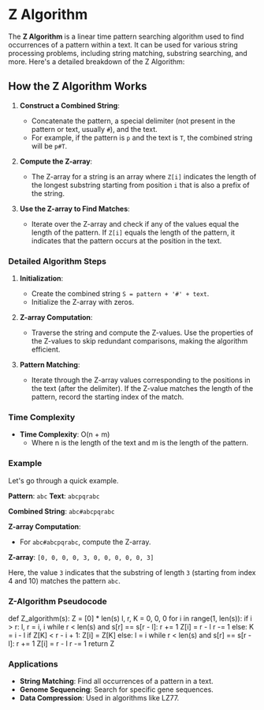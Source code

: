 # Z Algorithm

The **Z Algorithm** is a linear time pattern searching algorithm used to find occurrences of a pattern within a text. It can be used for various string processing problems, including string matching, substring searching, and more. Here's a detailed breakdown of the Z Algorithm:

## How the Z Algorithm Works

1. **Construct a Combined String**:
   - Concatenate the pattern, a special delimiter (not present in the pattern or text, usually `#`), and the text.
   - For example, if the pattern is `p` and the text is `T`, the combined string will be `p#T`.

2. **Compute the Z-array**:
   - The Z-array for a string is an array where `Z[i]` indicates the length of the longest substring starting from position `i` that is also a prefix of the string.

3. **Use the Z-array to Find Matches**:
   - Iterate over the Z-array and check if any of the values equal the length of the pattern. If `Z[i]` equals the length of the pattern, it indicates that the pattern occurs at the position in the text.

### Detailed Algorithm Steps

1. **Initialization**:
   - Create the combined string `S = pattern + '#' + text`.
   - Initialize the Z-array with zeros.

2. **Z-array Computation**:
   - Traverse the string and compute the Z-values. Use the properties of the Z-values to skip redundant comparisons, making the algorithm efficient.

3. **Pattern Matching**:
   - Iterate through the Z-array values corresponding to the positions in the text (after the delimiter). If the Z-value matches the length of the pattern, record the starting index of the match.

### Time Complexity

- **Time Complexity**: O(n + m)
  - Where n is the length of the text and m is the length of the pattern.

### Example

Let's go through a quick example.

**Pattern**: `abc`
**Text**: `abcpqrabc`

**Combined String**: `abc#abcpqrabc`

**Z-array Computation**:

- For `abc#abcpqrabc`, compute the Z-array.

**Z-array**: `[0, 0, 0, 0, 3, 0, 0, 0, 0, 0, 3]`

Here, the value `3` indicates that the substring of length `3` (starting from index 4 and 10) matches the pattern `abc`.

### Z-Algorithm Pseudocode

def Z_algorithm(s):
    Z = [0] * len(s)
    l, r, K = 0, 0, 0
    for i in range(1, len(s)):
        if i > r:
            l, r = i, i
            while r < len(s) and s[r] == s[r - l]:
                r += 1
            Z[i] = r - l
            r -= 1
        else:
            K = i - l
            if Z[K] < r - i + 1:
                Z[i] = Z[K]
            else:
                l = i
                while r < len(s) and s[r] == s[r - l]:
                    r += 1
                Z[i] = r - l
                r -= 1
    return Z

### Applications

- **String Matching**: Find all occurrences of a pattern in a text.
- **Genome Sequencing**: Search for specific gene sequences.
- **Data Compression**: Used in algorithms like LZ77.
